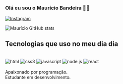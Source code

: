 

### Olá eu sou o Maurício Bandeira ✌🏽

[![Instagram](https://img.shields.io/badge/Instagram-E4405F?style=for-the-badge&logo=instagram&logoColor=white)](https://instagram.com/mauricio.bandeira)

![Maurício GitHub stats](https://github-readme-stats.vercel.app/api?username=MauricioGBandeira&show_icons=true&theme=radical)

## Tecnologias que uso no meu dia dia

<div style="display: inline_block"><br/>
    <img align ="center" alt="html" src="https://img.shields.io/badge/HTML5-E34F26?style=for-the-badge&logo=html5&logoColor=white"/>
    <img align ="center" alt="css3" src="https://img.shields.io/badge/CSS3-1572B6?style=for-the-badge&logo=css3&logoColor=white"/>
    <img align ="center" alt="javascript" src="https://img.shields.io/badge/JavaScript-323330?style=for-the-badge&logo=javascript&logoColor=F7DF1E"/>
    <img align ="center" alt="node.js" src="https://img.shields.io/badge/Node.js-43853D?style=for-the-badge&logo=node.js&logoColor=white"/>
     <img align ="center" alt="react" src="https://img.shields.io/badge/React-20232A?style=for-the-badge&logo=react&logoColor=61DAFB"/>
</div>
<br>
Apaixonado por programação. <br>
Estudante em desenvolvimento.
